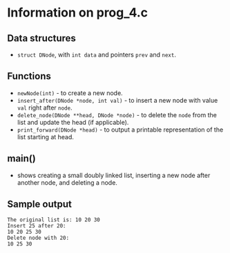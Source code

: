 # Information on prog_4.c

## Data structures 
- `struct DNode`, with `int data` and pointers `prev` and `next`.

## Functions
- `newNode(int)` - to create a new node. 
- `insert_after(DNode *node, int val)` - to insert a new node with value `val` right after `node`. 
- `delete_node(DNode **head, DNode *node)` - to delete the `node` from the list and update the head (if applicable). 
- `print_forward(DNode *head)` - to output a printable representation of the list starting at head.

## main()
- shows creating a small doubly linked list, inserting a new node after another node, and deleting a node.

## Sample output 
```
The original list is: 10 20 30 
Insert 25 after 20:
10 20 25 30 
Delete node with 20:
10 25 30 
```